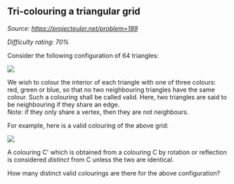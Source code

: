 Tri-colouring a triangular grid
-------------------------------

*Source: https://projecteuler.net/problem=189*


*Difficulty rating: 70%*

Consider the following configuration of 64 triangles:

![](project/images/p189_grid.gif)

We wish to colour the interior of each triangle with one of three
colours: red, green or blue, so that no two neighbouring triangles have
the same colour. Such a colouring shall be called valid. Here, two
triangles are said to be neighbouring if they share an edge.\
 Note: if they only share a vertex, then they are not neighbours.

For example, here is a valid colouring of the above grid:

![](project/images/p189_colours.gif)

A colouring C' which is obtained from a colouring C by rotation or
reflection is considered *distinct* from C unless the two are identical.

How many distinct valid colourings are there for the above
configuration?
